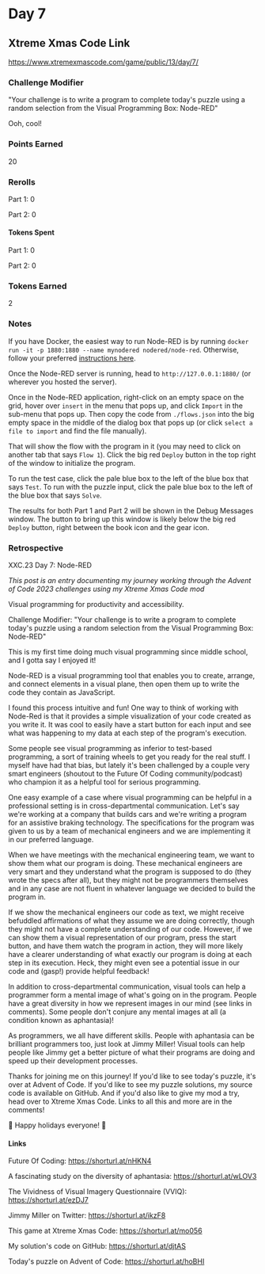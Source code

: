 # Day 7

## Xtreme Xmas Code Link

https://www.xtremexmascode.com/game/public/13/day/7/

### Challenge Modifier

"Your challenge is to write a program to complete today's puzzle using a random selection from the Visual Programming Box: Node-RED"

Ooh, cool!

### Points Earned

20

### Rerolls

Part 1: 0

Part 2: 0

#### Tokens Spent

Part 1: 0

Part 2: 0

### Tokens Earned

2

### Notes

If you have Docker, the easiest way to run Node-RED is by running `docker run -it -p 1880:1880 --name mynodered nodered/node-red`. Otherwise, follow your preferred [instructions here](https://nodered.org/docs/getting-started/local).

Once the Node-RED server is running, head to `http://127.0.0.1:1880/` (or wherever you hosted the server).

Once in the Node-RED application, right-click on an empty space on the grid, hover over `insert` in the menu that pops up, and click `Import` in the sub-menu that pops up. Then copy the code from `./flows.json` into the big empty space in the middle of the dialog box that pops up (or click `select a file to import` and find the file manually).

That will show the flow with the program in it (you may need to click on another tab that says `Flow 1`). Click the big red `Deploy` button in the top right of the window to initialize the program.

To run the test case, click the pale blue box to the left of the blue box that says `Test`. To run with the puzzle input, click the pale blue box to the left of the blue box that says `Solve`.

The results for both Part 1 and Part 2 will be shown in the Debug Messages window. The button to bring up this window is likely below the big red `Deploy` button, right between the book icon and the gear icon.

### Retrospective

XXC.23 Day 7: Node-RED

_This post is an entry documenting my journey working through the Advent of Code 2023 challenges using my Xtreme Xmas Code mod_

Visual programming for productivity and accessibility.

Challenge Modifier: "Your challenge is to write a program to complete today's puzzle using a random selection from the Visual Programming Box: Node-RED"

This is my first time doing much visual programming since middle school, and I gotta say I enjoyed it!

Node-RED is a visual programming tool that enables you to create, arrange, and connect elements in a visual plane, then open them up to write the code they contain as JavaScript.

I found this process intuitive and fun! One way to think of working with Node-Red is that it provides a simple visualization of your code created as you write it. It was cool to easily have a start button for each input and see what was happening to my data at each step of the program's execution.

Some people see visual programming as inferior to test-based programming, a sort of training wheels to get you ready for the real stuff. I myself have had that bias, but lately it's been challenged by a couple very smart engineers (shoutout to the Future Of Coding community/podcast) who champion it as a helpful tool for serious programming.

One easy example of a case where visual programming can be helpful in a professional setting is in cross-departmental communication. Let's say we're working at a company that builds cars and we're writing a program for an assistive braking technology. The specifications for the program was given to us by a team of mechanical engineers and we are implementing it in our preferred language.

When we have meetings with the mechanical engineering team, we want to show them what our program is doing. These mechanical engineers are very smart and they understand what the program is supposed to do (they wrote the specs after all), but they might not be programmers themselves and in any case are not fluent in whatever language we decided to build the program in.

If we show the mechanical engineers our code as text, we might receive befuddled affirmations of what they assume we are doing correctly, though they might not have a complete understanding of our code. However, if we can show them a visual representation of our program, press the start button, and have them watch the program in action, they will more likely have a clearer understanding of what exactly our program is doing at each step in its execution. Heck, they might even see a potential issue in our code and (gasp!) provide helpful feedback!

In addition to cross-departmental communication, visual tools can help a programmer form a mental image of what's going on in the program. People have a great diversity in how we represent images in our mind (see links in comments). Some people don't conjure any mental images at all (a condition known as aphantasia)!

As programmers, we all have different skills. People with aphantasia can be brilliant programmers too, just look at Jimmy Miller! Visual tools can help people like Jimmy get a better picture of what their programs are doing and speed up their development processes.

Thanks for joining me on this journey! If you'd like to see today's puzzle, it's over at Advent of Code. If you'd like to see my puzzle solutions, my source code is available on GitHub. And if you'd also like to give my mod a try, head over to Xtreme Xmas Code. Links to all this and more are in the comments!

🎄 Happy holidays everyone! 🎄

#### Links

Future Of Coding: https://shorturl.at/nHKN4

A fascinating study on the diversity of aphantasia: https://shorturl.at/wLOV3

The Vividness of Visual Imagery Questionnaire (VVIQ): https://shorturl.at/ezDJ7

Jimmy Miller on Twitter: https://shorturl.at/ikzF8

This game at Xtreme Xmas Code: https://shorturl.at/mo056

My solution's code on GitHub: https://shorturl.at/djtAS

Today's puzzle on Advent of Code: https://shorturl.at/hoBHI
